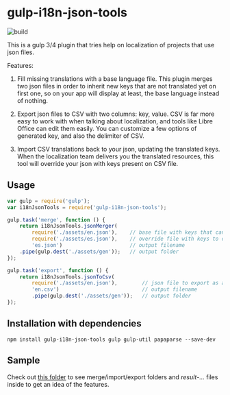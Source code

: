 # gulp-i18n-json-tools
![build](https://travis-ci.org/joanjane/gulp-i18n-json-tools.svg?branch=master)


This is a gulp 3/4 plugin that tries help on localization of projects that use json files.

Features:
1. Fill missing translations with a base language file. This plugin merges two json files in order to inherit new keys that are not translated yet on first one, so on your app will display at least, the base language instead of nothing.

2. Export json files to CSV with two columns: key, value. CSV is far more easy to work with when talking about localization, and tools like Libre Office can edit them easily. You can customize a few options of generated key, and also the delimiter of CSV.

3. Import CSV translations back to your json, updating the translated keys. When the localization team delivers you the translated resources, this tool will override your json with keys present on CSV file.


## Usage

```javascript
var gulp = require('gulp');
var i18nJsonTools = require('gulp-i18n-json-tools');

gulp.task('merge', function () {
    return i18nJsonTools.jsonMerger(
        require('./assets/en.json'),    // base file with keys that can be overriden
        require('./assets/es.json'),    // override file with keys to override
        'es.json')                      // output filename
    .pipe(gulp.dest('./assets/gen'));   // output folder
});

gulp.task('export', function () {
    return i18nJsonTools.jsonToCsv(
        require('./assets/en.json'),        // json file to export as a csv
        'en.csv')                           // output filename
        .pipe(gulp.dest('./assets/gen'));   // output folder
});
```

## Installation with dependencies

```shell
npm install gulp-i18n-json-tools gulp gulp-util papaparse --save-dev
```

## Sample
Check out [this folder](https://github.com/joanjane/gulp-i18n-json-tools/tree/master/test) to see merge/import/export folders and *result-...* files inside to get an idea of the features.
